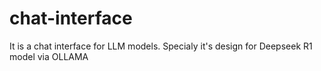 # chat-interface
It is a chat interface for LLM models. Specialy it's design for Deepseek R1 model via OLLAMA
